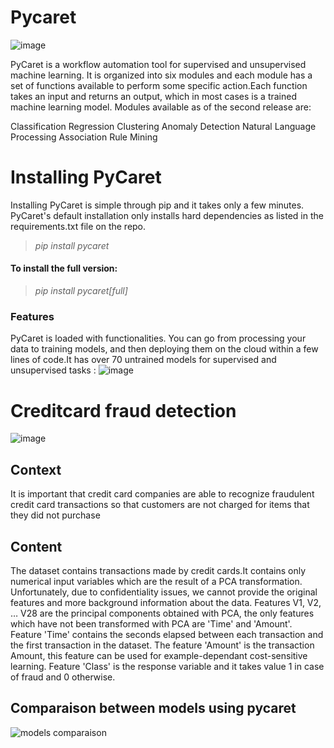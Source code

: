 # Pycaret 



![image](https://user-images.githubusercontent.com/108592629/234149627-201787e1-fed1-4466-907a-0911608576ab.png)


PyCaret is a workflow automation tool for supervised and unsupervised machine learning. It is organized into six modules and each module has a set of functions available to perform some specific action.Each function takes an input and returns an output, which in most cases is a trained machine learning model. Modules available as of the second release are:

Classification
Regression
Clustering
Anomaly Detection
Natural Language Processing
Association Rule Mining



# Installing PyCaret


Installing PyCaret is simple through pip and it takes only a few minutes. PyCaret's default installation only installs hard dependencies as listed in the requirements.txt file on the repo.


> *pip install pycaret*



#### To install the full version:


> *pip install pycaret[full]*



### Features


PyCaret is loaded with functionalities. You can go from processing your data to training models, and then deploying them on the cloud within a few lines of code.It has over 70 untrained models for supervised and unsupervised tasks :
![image](https://user-images.githubusercontent.com/108592629/234149701-e01b7bb6-5f5b-4d2b-931f-f391f0dffbfb.png)



# Creditcard fraud detection

<a align="center">![image](https://user-images.githubusercontent.com/108592629/234149733-8c503067-54df-477f-a654-91d9f0804cf4.png)</a>

## Context 
It is important that credit card companies are able to recognize fraudulent credit card transactions so that customers are not charged for items that they did not purchase

## Content

The dataset contains transactions made by credit cards.It contains only numerical input variables which are the result of a PCA transformation. Unfortunately, due to confidentiality issues, we cannot provide the original features and more background information about the data. Features V1, V2, … V28 are the principal components obtained with PCA, the only features which have not been transformed with PCA are 'Time' and 'Amount'. Feature 'Time' contains the seconds elapsed between each transaction and the first transaction in the dataset. The feature 'Amount' is the transaction Amount, this feature can be used for example-dependant cost-sensitive learning. Feature 'Class' is the response variable and it takes value 1 in case of fraud and 0 otherwise.

## Comparaison between models using pycaret

![models comparaison](https://user-images.githubusercontent.com/108592629/234150135-5a1ffb8f-47ce-4292-8703-31d1ec21fafd.png)
